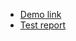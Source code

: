 - [Demo link](https://dmitryisemenov.github.io/layout_colored-blocks/)
- [Test report](https://dmitryisemenov.github.io/layout_colored-blocks/report/html_report/)
